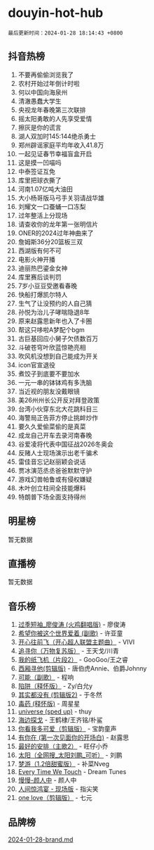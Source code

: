 # douyin-hot-hub

`最后更新时间：2024-01-28 18:14:43 +0800`

## 抖音热榜

1. 不要再偷偷浏览我了
1. 农村开始过年倒计时啦
1. 何以中国向海泉州
1. 清澈愚蠢大学生
1. 央视龙年春晚第三次联排
1. 摇太阳勇敢的人先享受爱情
1. 擦灰是你的谎言
1. 湖人双加时145:144绝杀勇士
1. 郑州辟谣家庭平均年收入41.8万
1. 一起见证春节幸福盲盒开启
1. 这是摸一凹喵吗
1. 中泰签证互免
1. 库里把球衣撕了
1. 河南1.07亿吨大油田
1. 大小杨哥版马弓手关羽请战华雄
1. 刘耀文一口蚕蛹一口冻梨
1. 过年整活上分现场
1. 请查收你的龙年第一张明信片
1. ONER的2024过年神曲来了
1. 詹姆斯36分20篮板三双
1. 西湖版有何不可
1. 电影火神开播
1. 迪丽热巴鎏金女神
1. 库里赛后谈判罚
1. 7岁小豆豆受邀看春晚
1. 快船打爆凯尔特人
1. 生气了让没预约的人自己猜
1. 孙悦为治儿子哮喘隐退8年
1. 原来赵露思新年也入了卡圈
1. 帮这只哆啦A梦配个bgm
1. 古巨基回应小舅子欠债数百万
1. 斗破苍穹叶欣蓝惊艳亮相
1. 吹风机没想到自己能成为开关
1. icon官宣退役
1. 煮饺子到底要不要加水
1. 一元一串的钵钵鸡有多洗脑
1. 当近视的朋友没戴眼镜
1. 美26州州长公开反对拜登政策
1. 台湾小伙穿东北大花跳科目三
1. 海警局正告菲方停止挑衅炒作
1. 要久久爱偷菜偷的是真菜
1. 成龙自己开车去录河南春晚
1. 谷爱凌将代表中国征战2026冬奥会
1. 反赌人士现场演示出老千骗术
1. 雷佳音忘记赵丽颖会说话
1. 贾冰演范丞丞爸爸默默守护
1. 游戏幻兽帕鲁或有侵权嫌疑
1. 木叶创立柱间全技能爆料
1. 特朗普下场全面支持得州

## 明星榜

暂无数据

## 直播榜

暂无数据

## 音乐榜

1. [过季短袖_廖俊涛 (火鸡翻唱版)](https://sf86-cdn-tos.douyinstatic.com/obj/tos-cn-ve-2774/ogQVJl0tRBKxQgZji7YClFEBrVDeHpPTWfCZbQ) - 廖俊涛
1. [希望你被这个世界爱着 (副歌)](https://sf86-cdn-tos.douyinstatic.com/obj/tos-cn-ve-2774/oUHCmWQfZlE3QQBKBeD8rCFLpJzPgCpImhsxMt) - 许亚童
1. [开心往前飞（开心超人联盟主题曲）](https://sf3-cdn-tos.douyinstatic.com/obj/tos-cn-ve-2774/9d8fb7c82cf1421fb93a9fe925275e0a) - VIVI
1. [追寻你（万物复苏版）](https://sf6-cdn-tos.douyinstatic.com/obj/tos-cn-ve-2774/oYeAZJsbjIDit9APmBg8u6uDUQnHmoCf3gbo74) - 王天戈/川青
1. [我的纸飞机（片段2）](https://sf86-cdn-tos.douyinstatic.com/obj/tos-cn-ve-2774/oM2ZrKcg2CD5AeRB2gkeXOFB1IxAGJdZPazYHf) - GooGoo/王之睿
1. [西厢寻他(剪辑版)](https://sf3-cdn-tos.douyinstatic.com/obj/tos-cn-ve-2774/oUsAVfAQKlRNxEv5qxvIB8o5qmIWUcXbzJKJhw) - 唐伯虎Annie、伯爵Johnny
1. [可能（副歌）](https://sf86-cdn-tos.douyinstatic.com/obj/tos-cn-ve-2774/cde1731888894259b333569393c2fb51) - 程响
1. [陷阱（释怀版）](https://sf86-cdn-tos.douyinstatic.com/obj/tos-cn-ve-2774/oE8C21LeZrzKLDFfQYgMzx4GAIHageG5IzayY7) - Zy/白允y
1. [其实都没有 (剪辑版2)](https://sf86-cdn-tos.douyinstatic.com/obj/tos-cn-ve-2774/oEBNQenHZtBhxYjGgUDQk0BCHTigQafgFlbQ7k) - 于冬然
1. [毒药 (释怀版)](https://sf6-cdn-tos.douyinstatic.com/obj/tos-cn-ve-2774/oYILMEAzspdZBIzy4frJNB8ZHPHWAhiwowd4Ad) - 周星星
1. [universe (sped up)](https://sf86-cdn-tos.douyinstatic.com/obj/tos-cn-ve-2774/oIQnurQLDCsdYeegkM4CKuVb23MZBXtX6QB8bv) - thuy
1. [海边探戈](https://sf86-cdn-tos.douyinstatic.com/obj/tos-cn-ve-2774/os9gE0VQCGqt6VQkZDyBBYvfSDY0QFe3vVmubn) - 王鹤棣/王齐铭/朴鲨
1. [你看我多可爱（剪辑版）](https://sf86-cdn-tos.douyinstatic.com/obj/tos-cn-ve-2774/018d241ee66a4a189b2fa9ea2fe3363d) - 宝韵童声
1. [有你在 (第一次见面你的开场白)](https://sf86-cdn-tos.douyinstatic.com/obj/tos-cn-ve-2774/oAthrQ3ClJBfI57uBoFEgNDYtNCZ0TSYQQfxQ0) - 赵露思
1. [最好的安排（主歌2）](https://sf6-cdn-tos.douyinstatic.com/obj/tos-cn-ve-2774/oMMZX1DuHpMwgoDztBmZswgQnbCeeANZxBHkFY) - 旺仔小乔
1. [太阳（全网搜_太阳刘鹏_可听）](https://sf3-cdn-tos.douyinstatic.com/obj/tos-cn-ve-2774/ogWbyIQnlBFImVbeDocRdCIYtBHlbJXgfZMvgz) - 刘鹏
1. [梦游（1.2倍甜蜜版）](https://sf86-cdn-tos.douyinstatic.com/obj/tos-cn-ve-2774/o4gyAUm8hwufoEABmwVIiQtHsFuGzAEEWtNMzo) - 补菜Nveg
1. [Every Time We Touch](https://sf86-cdn-tos.douyinstatic.com/obj/tos-cn-ve-2774/ogN6lUKQeBBfEVhIOMikG1CcJjugxk1tztZyhP) - Dream Tunes
1. [慢慢-颜人中](https://sf3-cdn-tos.douyinstatic.com/obj/tos-cn-ve-2774/ocjHNfBXdBxQNC8ZGAeoLMFTUgtBg8bkExunDC) - 颜人中
1. [人间惊鸿宴 - 现场版](https://sf3-cdn-tos.douyinstatic.com/obj/tos-cn-ve-2774/osF4mrPePAf2Yv8Wfr5fATCHZwL5h1QiGQAKwz) - 指尖笑
1. [one love（剪辑版）](https://sf86-cdn-tos.douyinstatic.com/obj/tos-cn-ve-2774/o4utbbKzHedACBQ0bkG7ZBgUvDQzbBDnYd1f1k) - 七元

## 品牌榜

[2024-01-28-brand.md](2024-01-28-brand.md)
